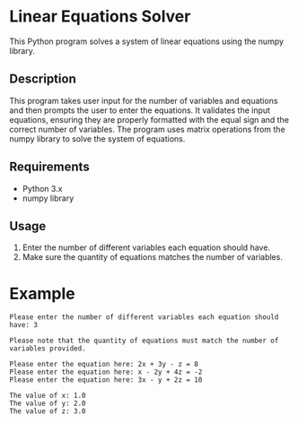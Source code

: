 # Linear Equations Solver

This Python program solves a system of linear equations using the numpy library.

## Description

This program takes user input for the number of variables and equations and then prompts the user to enter the equations. It validates the input equations, ensuring they are properly formatted with the equal sign and the correct number of variables. The program uses matrix operations from the numpy library to solve the system of equations.

## Requirements

- Python 3.x
- numpy library

## Usage

1. Enter the number of different variables each equation should have.
2. Make sure the quantity of equations matches the number of variables.

# Example

```
Please enter the number of different variables each equation should have: 3

Please note that the quantity of equations must match the number of variables provided.

Please enter the equation here: 2x + 3y - z = 8
Please enter the equation here: x - 2y + 4z = -2
Please enter the equation here: 3x - y + 2z = 10

The value of x: 1.0
The value of y: 2.0
The value of z: 3.0

```

